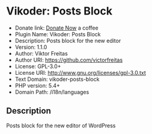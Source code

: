 # Vikoder: Posts Block

- Donate link: [Donate Now](https://www.paypal.com/cgi-bin/webscr?cmd=_s-xclick&hosted_button_id=WCASYLUS394LY&source=url) a coffee
- Plugin Name: Vikoder: Posts Block
- Description: Posts block for the new editor
- Version:     1.1.0
- Author:      Viktor Freitas
- Author URI:  https://github.com/victorfreitas
- License:     GPL-3.0+
- License URI: http://www.gnu.org/licenses/gpl-3.0.txt
- Text Domain: vikoder-posts-block
- PHP version: 5.4+
- Domain Path: /i18n/languages

## Description

Posts block for the new editor of WordPress